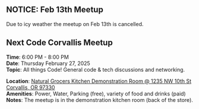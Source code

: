 ## NOTICE: Feb 13th Meetup

Due to icy weather the meetup on Feb 13th is cancelled.

## Next Code Corvallis Meetup

**Time**: 6:00 PM - 8:00 PM<br>
**Date**: Thursday February 27, 2025<br>
**Topic**: All things Code! General code & tech discussions and networking.

**Location**: [Natural Grocers Kitchen Demonstration Room @ 1235 NW 10th St Corvallis, OR 97330](https://maps.app.goo.gl/gHs9tzfvrwq3XjoLA)<br>
**Amenities**: Power, Water, Parking (free), variety of food and drinks (paid)<br> 
**Notes**: The meetup is in the demonstration kitchen room (back of the store).
